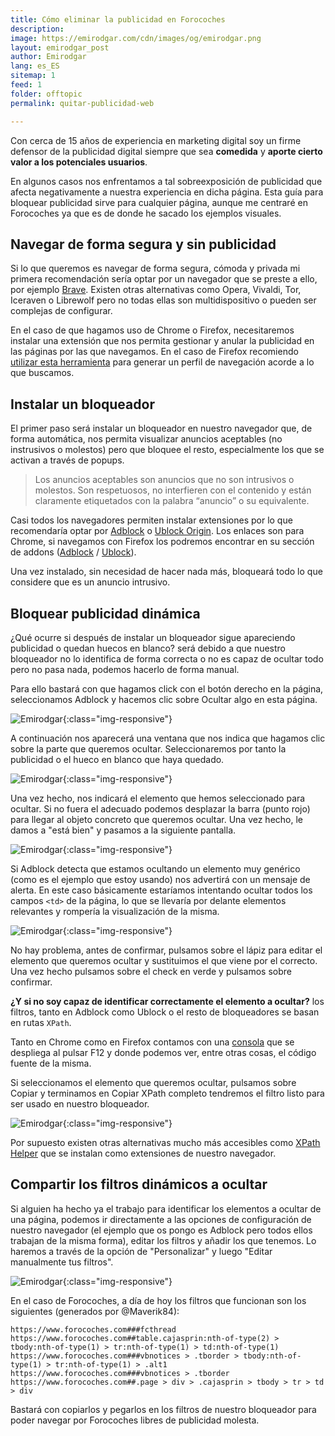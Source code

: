 ```yaml
---
title: Cómo eliminar la publicidad en Forocoches
description: 
image: https://emirodgar.com/cdn/images/og/emirodgar.png
layout: emirodgar_post
author: Emirodgar
lang: es_ES
sitemap: 1
feed: 1
folder: offtopic
permalink: quitar-publicidad-web

--- 
```


Con cerca de 15 años de experiencia en marketing digital soy un firme defensor de la publicidad digital siempre que sea **comedida** y **aporte cierto valor a los potenciales usuarios**. 

En algunos casos nos enfrentamos a tal sobreexposición de publicidad que afecta negativamente a nuestra experiencia en dicha página.  Esta guía para bloquear publicidad sirve para cualquier página, aunque me centraré en Forocoches ya que es de donde he sacado los ejemplos visuales.

## Navegar de forma segura y sin publicidad

Si lo que queremos es navegar de forma segura, cómoda y privada mi primera recomendación sería optar por un navegador que se preste a ello, por ejemplo [Brave](https://brave.com/es/). Existen otras alternativas como Opera, Vivaldi, Tor, Iceraven o Librewolf pero no todas ellas son multidispositivo o pueden ser complejas de configurar.

En el caso de que hagamos uso de Chrome o Firefox, necesitaremos instalar una extensión que nos permita gestionar y anular la publicidad en las páginas por las que navegamos. En el caso de Firefox recomiendo [utilizar esta herramienta](https://ffprofile.com/) para generar un perfil de navegación acorde a lo que buscamos.  

## Instalar un bloqueador 

El primer paso será instalar un bloqueador en nuestro navegador que, de forma automática, nos permita visualizar anuncios aceptables (no instrusivos o molestos) pero que bloquee el resto, especialmente los que se activan a través de popups.

> Los anuncios aceptables son anuncios que no son intrusivos o molestos. Son respetuosos, no interfieren con el contenido y están claramente etiquetados con la palabra “anuncio” o su equivalente.

Casi todos los navegadores permiten instalar extensiones por lo que recomendaría optar por [Adblock](https://chrome.google.com/webstore/detail/adblock-%E2%80%94-best-ad-blocker/gighmmpiobklfepjocnamgkkbiglidom?hl=es) o [Ublock Origin](https://chrome.google.com/webstore/detail/ublock-origin/cjpalhdlnbpafiamejdnhcphjbkeiagm?hl=es). Los enlaces son para Chrome, si navegamos con Firefox los podremos encontrar en su sección de addons ([Adblock](https://addons.mozilla.org/es/firefox/addon/adblock-for-firefox/) / [Ublock](https://addons.mozilla.org/es/firefox/addon/ublock-origin/)).

Una vez instalado, sin necesidad de hacer nada más, bloqueará todo lo que considere que es un anuncio intrusivo.

## Bloquear publicidad dinámica

¿Qué ocurre si después de instalar un bloqueador sigue apareciendo publicidad o quedan huecos en blanco? será debido a que nuestro bloqueador no lo identifica de forma correcta o no es capaz de ocultar todo pero no pasa nada, podemos hacerlo de forma manual.

Para ello bastará con que hagamos click con el botón derecho en la página, seleccionamos Adblock y hacemos clic sobre Ocultar algo en esta página.

![Emirodgar](https://i.imgur.com/6RSeRbp.png){:class="img-responsive"}

A continuación nos aparecerá una ventana que nos indica que hagamos clic sobre la parte que queremos ocultar. Seleccionaremos por tanto la publicidad o el hueco en blanco que haya quedado. 

![Emirodgar](https://i.imgur.com/MQOfMLv.png){:class="img-responsive"}

Una vez hecho, nos indicará el elemento que hemos seleccionado para ocultar. Si no fuera el adecuado podemos desplazar la barra (punto rojo) para llegar al objeto concreto que queremos ocultar. Una vez hecho, le damos a "está bien" y pasamos a la siguiente pantalla.

![Emirodgar](https://i.imgur.com/m3t7xqs.png){:class="img-responsive"}

Si Adblock detecta que estamos ocultando un elemento muy genérico (como es el ejemplo que estoy usando) nos advertirá con un mensaje de alerta. En este caso básicamente estaríamos intentando ocultar todos los campos `<td>` de la página, lo que se llevaría por delante elementos relevantes y rompería la visualización de la misma.

![Emirodgar](https://i.imgur.com/Gle3xH9.png){:class="img-responsive"}

No hay problema, antes de confirmar, pulsamos sobre el lápiz para editar el elemento que queremos ocultar y sustituimos el que viene por el correcto. Una vez hecho pulsamos sobre el check en verde y pulsamos sobre confirmar.

**¿Y si no soy capaz de identificar correctamente el elemento a ocultar?** los filtros, tanto en Adblock como Ublock o el resto de bloqueadores se basan en rutas `XPath`.

Tanto en Chrome como en Firefox contamos con una [consola](https://emirodgar.com/consola-devtools-chrome) que se despliega al pulsar F12 y donde podemos ver, entre otras cosas, el código fuente de la misma.

Si seleccionamos el elemento que queremos ocultar, pulsamos sobre Copiar y terminamos en Copiar XPath completo tendremos el filtro listo para ser usado en nuestro bloqueador.

![Emirodgar](https://i.imgur.com/YQc8An5.png){:class="img-responsive"}

Por supuesto existen otras alternativas mucho más accesibles como [XPath Helper](https://chrome.google.com/webstore/detail/xpath-helper/hgimnogjllphhhkhlmebbmlgjoejdpjl) que se instalan como extensiones de nuestro navegador.

## Compartir los filtros dinámicos a ocultar

Si alguien ha hecho ya el trabajo para identificar los elementos a ocultar de una página, podemos ir directamente a las opciones de configuración de nuestro navegador (el ejemplo que os pongo es Adblock pero todos ellos trabajan de la misma forma), editar los filtros y añadir los que tenemos. Lo haremos a través de la opción de "Personalizar" y luego "Editar manualmente tus filtros".

![Emirodgar](https://i.imgur.com/rf3odcU.png){:class="img-responsive"}

En el caso de Forocoches, a día de hoy los filtros que funcionan son los siguientes (generados por @Maverik84):

    https://www.forocoches.com###fcthread
    https://www.forocoches.com##table.cajasprin:nth-of-type(2) > tbody:nth-of-type(1) > tr:nth-of-type(1) > td:nth-of-type(1)
    https://www.forocoches.com###vbnotices > .tborder > tbody:nth-of-type(1) > tr:nth-of-type(1) > .alt1
    https://www.forocoches.com###vbnotices > .tborder
    https://www.forocoches.com##.page > div > .cajasprin > tbody > tr > td > div

Bastará con copiarlos y pegarlos en los filtros de nuestro bloqueador para poder navegar por Forocoches libres de publicidad molesta.




<!--stackedit_data:
eyJoaXN0b3J5IjpbLTM2ODc3NjE1NywtNTA0OTU2ODgzLDExMD
c4NDI2MjMsLTE3MDAwODg5NDEsLTc5MTU4NDA4OSwtMTYwNDU4
NDkxNl19
-->